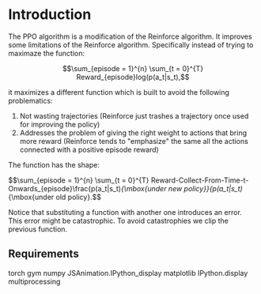 # Introduction

The PPO algorithm is a modification of the Reinforce algorithm.
It improves some limitations of the Reinforce algorithm. Specifically instead of trying to maximaze the function:

$$\sum_{episode = 1}^{n} \sum_{t = 0}^{T} Reward_{episode}log(p(a_t|s_t),$$

it maximizes a different function which is built to avoid the following problematics:

1. Not wasting trajectories (Reinforce just trashes a trajectory once used for improving the policy)
2. Addresses the problem of giving the right weight to actions that bring more reward (Reinforce tends to "emphasize" the same all the actions connected with a positive episode reward)

The function has the shape:

$$\sum_{episode = 1}^{n} \sum_{t = 0}^{T} Reward-Collect-From-Time-t-Onwards_{episode}\frac{p(a_t|s_t)_{\mbox{under new policy}}{p(a_t|s_t)_{\mbox{under old policy}.$$

Notice that substituting a function with another one introduces an error. This error might be catastrophic. To avoid catastrophies we clip the previous function.

## Requirements

torch
gym
numpy
JSAnimation.IPython_display
matplotlib 
IPython.display
multiprocessing

